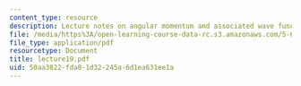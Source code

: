 ```yaml
---
content_type: resource
description: Lecture notes on angular momentum and associated wave functions.
file: /media/https%3A/open-learning-course-data-rc.s3.amazonaws.com/5-61-physical-chemistry-fall-2007/50aa3822fda81d32245a6d1ea631ee1a_lecture19.pdf
file_type: application/pdf
resourcetype: Document
title: lecture19.pdf
uid: 50aa3822-fda8-1d32-245a-6d1ea631ee1a
---
```

